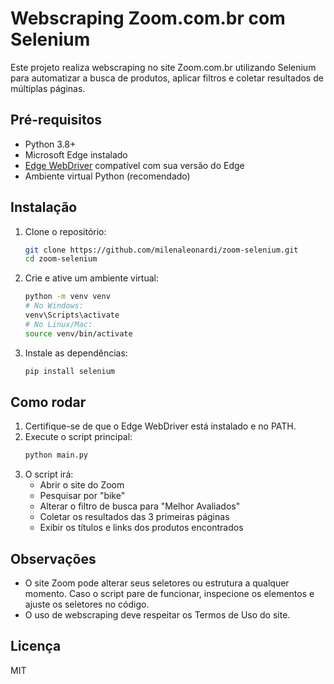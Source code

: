 # Webscraping Zoom.com.br com Selenium

Este projeto realiza webscraping no site Zoom.com.br utilizando Selenium para automatizar a busca de produtos, aplicar filtros e coletar resultados de múltiplas páginas.

## Pré-requisitos

- Python 3.8+
- Microsoft Edge instalado
- [Edge WebDriver](https://developer.microsoft.com/en-us/microsoft-edge/tools/webdriver/) compatível com sua versão do Edge
- Ambiente virtual Python (recomendado)

## Instalação

1. Clone o repositório:
   ```bash
   git clone https://github.com/milenaleonardi/zoom-selenium.git
   cd zoom-selenium
   ```
2. Crie e ative um ambiente virtual:
   ```bash
   python -m venv venv
   # No Windows:
   venv\Scripts\activate
   # No Linux/Mac:
   source venv/bin/activate
   ```
3. Instale as dependências:
   ```bash
   pip install selenium
   ```

## Como rodar

1. Certifique-se de que o Edge WebDriver está instalado e no PATH.
2. Execute o script principal:
   ```bash
   python main.py
   ```
3. O script irá:
   - Abrir o site do Zoom
   - Pesquisar por "bike"
   - Alterar o filtro de busca para "Melhor Avaliados"
   - Coletar os resultados das 3 primeiras páginas
   - Exibir os títulos e links dos produtos encontrados

## Observações
- O site Zoom pode alterar seus seletores ou estrutura a qualquer momento. Caso o script pare de funcionar, inspecione os elementos e ajuste os seletores no código.
- O uso de webscraping deve respeitar os Termos de Uso do site.

## Licença
MIT
